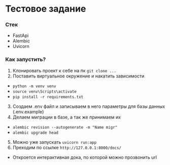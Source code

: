 # Тестовое задание

### Стек
* FastApi
* Alembic
* Uvicorn

### Как запустить?
1) Клонировать проект к себе на пк `git clone ...`
2) Поставить виртуальное окружение и накатить зависимости

* `python -m venv venv`
* `source venv\Scripts\activate `
* `pip install -r requirements.txt`

3) Создаем .env файл и записываем в него параметры для базы данных (.env.example)
4) Делаем миграции в базе, а так же принимаем их 
* `alembic revision --autogenerate -m "Name migr" `
* `alembic upgrade head `
5) Можно уже запускать `uvicorn run:app`
6) Преходим по ссылке `http://127.0.0.1:8000/docs/`

* Откроется интерактивная дока, по которой можно прозвонить url 